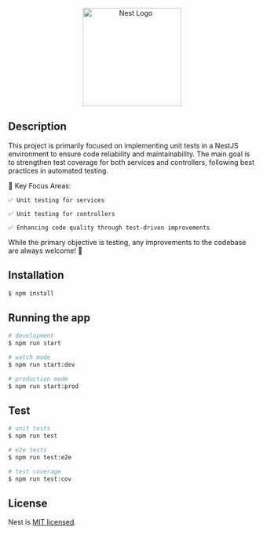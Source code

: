 <p align="center">
  <a href="http://nestjs.com/" target="blank"><img src="https://nestjs.com/img/logo-small.svg" width="200" alt="Nest Logo" /></a>
</p>

## Description

This project is primarily focused on implementing unit tests in a NestJS environment to ensure code reliability and maintainability. The main goal is to strengthen test coverage for both services and controllers, following best practices in automated testing.

🔹 Key Focus Areas:
  
    ✅ Unit testing for services

    ✅ Unit testing for controllers

    ✅ Enhancing code quality through test-driven improvements

While the primary objective is testing, any improvements to the codebase are always welcome! 🚀

## Installation

```bash
$ npm install
```

## Running the app

```bash
# development
$ npm run start

# watch mode
$ npm run start:dev

# production mode
$ npm run start:prod
```

## Test

```bash
# unit tests
$ npm run test

# e2e tests
$ npm run test:e2e

# test coverage
$ npm run test:cov
```

## License

Nest is [MIT licensed](LICENSE).
